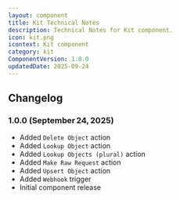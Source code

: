 ```yaml
---
layout: component
title: Kit Technical Notes
description: Technical Notes for Kit component.
icon: kit.png
icontext: Kit component
category: kit
ComponentVersion: 1.0.0
updatedDate: 2025-09-24
---
```


## Changelog

### 1.0.0 (September 24, 2025)

* Added `Delete Object` action
* Added `Lookup Object` action
* Added `Lookup Objects (plural)` action
* Added `Make Raw Request` action
* Added `Upsert Object` action
* Added `Webhook` trigger
* Initial component release
